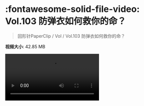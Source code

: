 # :fontawesome-solid-file-video: Vol.103 防弹衣如何救你的命？

> 回形针PaperClip / Vol / Vol.103 防弹衣如何救你的命？

**视频大小**: 42.85 MB

<div class="video"><video src="https://file.hsyhx.top/archive/回形针PaperClip/Vol/Vol.103 防弹衣如何救你的命？.mp4" controls preload>🤔 您的浏览器不支持 video 标签</video></div>